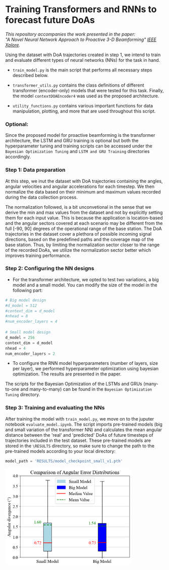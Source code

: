 # Training Transformers and RNNs to forecast future DoAs

*This repository accompanies the work presented in the paper:  
"A Novel Neural Network Approach to Proactive 3-D Beamforming" [IEEE Xplore](https://ieeexplore.ieee.org/document/10750053).*


Using the dataset with DoA trajectories created in step 1, we intend to train and evaluate different types of neural networks (NNs) for the task in hand. 
- `train_model.py` is the main script that performs all necessary steps described below.

- `transformer_utils.py` contains the class definitions of different transformer (encoder-only) models that were tested
for this task. Finally, the model `contextDOAEncoder4` was used as the proposed architecture.

- `utility_functions.py` contains various important functions for data manipulation, plotting, and more that are used throughout
this script.

### Optional: 
Since the proposed model for proactive beamforming is the transformer architecture, the LSTM and GRU training is optional
but both the hyperparameter tuning and training scripts can be accessed under the `Bayesian Optimization Tuning` and `LSTM and GRU Training` directories 
accordingly.

### Step 1: Data preparation
At this step, we inut the dataset with DoA trajectories containing the angles, angular velocities and angular
accelerations for each timestep. We then normalize the data based on their minimum and maximum values recorded
during the data collection process.

The normalization followed, is a bit unconvetional in the sense that we derive the min and max values from the dataset and
not by explicitly setting them for each input value. This is because the application is location-based and the angular 
sectors covered at each scenario may be different from the full [-90, 90] degrees of the operational range of the base
station. The DoA trajectories in the dataset cover a plethora of possible incoming signal directions, 
based on the predefined paths and the coverage map of the base station. Thus, by limiting the normalization sector
closer to the range of the recorded DoAs, we utilize the normalization sector better which improves training performance.

### Step 2: Configuring the NN designs
- For the transformer architecture, we opted to test two variations, a big model and a small model. You can modify the size of the model in the following part:

```python
# Big model design
#d_model = 512
#context_dim = d_model
#nhead = 8
#num_encoder_layers = 4

# Small model design
d_model = 256
context_dim = d_model
nhead = 4
num_encoder_layers = 2
```

- To configure the RNN model hyperparameters (number of layers, size per layer), we performed hyperparameter optimization using bayesian optimization. 
The results are presented in the paper. 

The scripts for the Bayesian Optimization of the LSTMs and GRUs (many-to-one and many-to-many) can be found in the `Bayesian Optimization Tuning` directory.
### Step 3: Training and evaluating the NNs
After training the model with `train_model.py`, we move on to the juputer notebook `evaluate_model.ipynb`. The script 
imports pre-trained models (big and small variation of the transformer NN) and calculates the mean angular distance between the 'real' and 'predicted' DoAs of future
timesteps of trajectories included in the test dataset. These pre-trained models are stored in the `\RESULTS` directory, so make sure to change the path to the pre-trained models
according to your local directory:

```python
model_path = 'RESULTS/model_checkpoint_small_v1.pth'
```

<img src="RESULTS/angular_error_dis.png" alt="angDIS" width="400"/>

